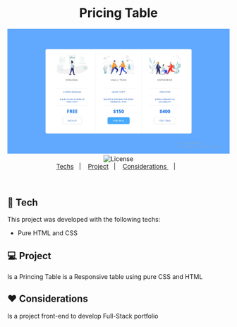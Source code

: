 <h1 align="center">
  Pricing Table
 </h1>
  
<p align="center">
  <img src="./assets/openTab.jpg" alt="Pricing Page" />
  <img alt="License" src="https://img.shields.io/static/v1?label=license&message=MIT&color=49AA26&labelColor=000000">
  
  <br>
  <a href="#-tech">Techs</a>&nbsp;&nbsp;&nbsp;|&nbsp;&nbsp;&nbsp;
  <a href="#-project">Project</a>&nbsp;&nbsp;&nbsp;|&nbsp;&nbsp;&nbsp;
  <a href="#-considerations"> Considerations </a>&nbsp;&nbsp;&nbsp;|&nbsp;&nbsp;&nbsp;
  
</p>


<br>

## 🚀 Tech
This project was developed with the following techs:

- Pure HTML and CSS

## 💻 Project
Is a Princing Table is a Responsive table using pure CSS and HTML 

 
 ## ♥ Considerations 
 Is a project front-end to develop Full-Stack portfolio
